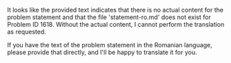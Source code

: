 It looks like the provided text indicates that there is no actual content for the problem statement and that the file 'statement-ro.md' does not exist for Problem ID 1618. Without the actual content, I cannot perform the translation as requested.

If you have the text of the problem statement in the Romanian language, please provide that directly, and I'll be happy to translate it for you.